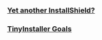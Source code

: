 ### [Yet another InstallShield?](TinyInstaller.md) ###

### [TinyInstaller Goals](TinyInstallerGoals.md) ###